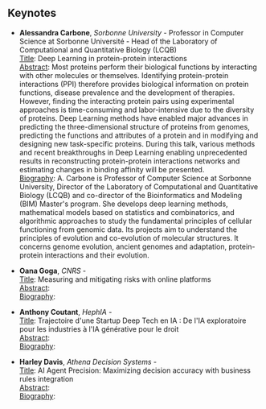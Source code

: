 ## Keynotes

* **Alessandra Carbone**, *Sorbonne University* - Professor in Computer Science at Sorbonne Université - Head of the Laboratory of Computational and Quantitative Biology (LCQB) <br>
<ins>Title</ins>: Deep Learning in protein-protein interactions <br>
<ins>Abstract</ins>: Most proteins perform their biological functions by interacting with other molecules or themselves.
Identifying protein-protein interactions (PPI) therefore provides biological information on protein functions, disease prevalence and the development of therapies.
However, finding the interacting protein pairs using experimental approaches is time-consuming and labor-intensive due to the diversity of proteins.
Deep Learning methods have enabled major advances in predicting the three-dimensional structure of proteins from genomes, predicting the functions and attributes of a protein and in modifying and designing new task-specific proteins.
During this talk, various methods and recent breakthroughs in Deep Learning enabling unprecedented results in reconstructing protein-protein interactions networks and estimating changes in binding affinity will be presented. <br/>
<ins>Biography</ins>: A. Carbone is Professor of Computer Science at Sorbonne University, 
Director of the Laboratory of Computational and Quantitative Biology (LCQB) and co-director of the Bioinformatics and Modeling (BIM) Master's program. 
She develops deep learning methods, mathematical models based on statistics and combinatorics, and algorithmic approaches to study the fundamental principles of cellular functioning from genomic data. 
Its projects aim to understand the principles of evolution and co-evolution of molecular structures. It concerns genome evolution, ancient genomes and adaptation, protein-protein interactions and their evolution.



* **Oana Goga**, *CNRS* - <br>
<ins>Title</ins>: Measuring and mitigating risks with online platforms <br>
<ins>Abstract</ins>: <br/>
<ins>Biography</ins>: <br>


* **Anthony Coutant**, *HephIA* - <br>
<ins>Title</ins>: Trajectoire d'une Startup Deep Tech en IA : De l'IA exploratoire pour les industries à l'IA générative pour le droit <br>
<ins>Abstract</ins>: <br/>
<ins>Biography</ins>: <br/>


* **Harley Davis**, *Athena Decision Systems* - <br>
<ins>Title</ins>: AI Agent Precision: Maximizing decision accuracy with business rules integration <br>
<ins>Abstract</ins>: <br/>
<ins>Biography</ins>: 
